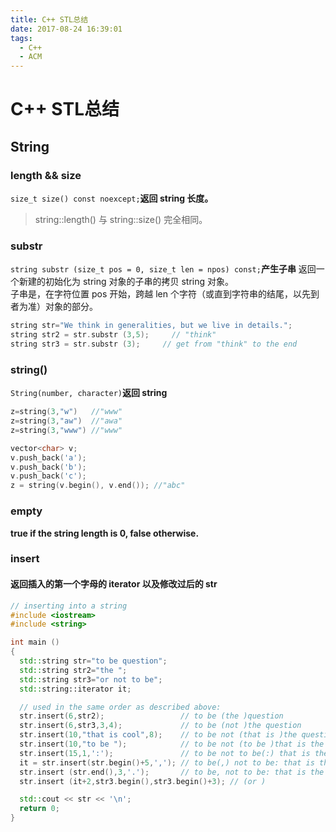 ```yaml
---
title: C++ STL总结
date: 2017-08-24 16:39:01
tags:
  - C++
  - ACM
---
```

# C++ STL总结

## String

### length && size

`size_t size() const noexcept;`**返回 string 长度。**
>string::length() 与 string::size() 完全相同。

### substr

`string substr (size_t pos = 0, size_t len = npos) const;`**产生子串**
返回一个新建的初始化为 string 对象的子串的拷贝 string 对象。  
子串是，在字符位置 pos 开始，跨越 len 个字符（或直到字符串的结尾，以先到者为准）对象的部分。

```C++
string str="We think in generalities, but we live in details.";
string str2 = str.substr (3,5);     // "think"
string str3 = str.substr (3);     // get from "think" to the end
```

### string()

`String(number, character)`**返回 string**

```C++
z=string(3,"w")   //"www"
z=string(3,"aw")  //"awa"
z=string(3,"www") //"www"

vector<char> v;
v.push_back('a');
v.push_back('b');
v.push_back('c');
z = string(v.begin(), v.end()); //"abc"
```

### empty

**true if the string length is 0, false otherwise.**

### insert

#### 返回插入的第一个字母的 iterator 以及修改过后的 str

```C++
// inserting into a string
#include <iostream>
#include <string>

int main ()
{
  std::string str="to be question";
  std::string str2="the ";
  std::string str3="or not to be";
  std::string::iterator it;

  // used in the same order as described above:
  str.insert(6,str2);                 // to be (the )question
  str.insert(6,str3,3,4);             // to be (not )the question
  str.insert(10,"that is cool",8);    // to be not (that is )the question
  str.insert(10,"to be ");            // to be not (to be )that is the question
  str.insert(15,1,':');               // to be not to be(:) that is the question
  it = str.insert(str.begin()+5,','); // to be(,) not to be: that is the question
  str.insert (str.end(),3,'.');       // to be, not to be: that is the question(...)
  str.insert (it+2,str3.begin(),str3.begin()+3); // (or )

  std::cout << str << '\n';
  return 0;
}
```
